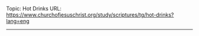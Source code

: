 Topic: Hot Drinks
URL: https://www.churchofjesuschrist.org/study/scriptures/tg/hot-drinks?lang=eng

---

